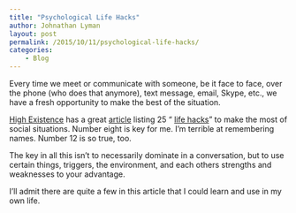 ```yaml
---
title: "Psychological Life Hacks"
author: Johnathan Lyman
layout: post
permalink: /2015/10/11/psychological-life-hacks/
categories:
    - Blog
---
```


Every time we meet or communicate with someone, be it face to face, over the phone (who does that anymore), text message, email, Skype, etc., we have a fresh opportunity to make the best of the situation.

[High Existence](http://www.highexistence.com/25-psychological-life-hacks-help-gain-advantage-social-situations/) has a great [article](http://www.highexistence.com/25-psychological-life-hacks-help-gain-advantage-social-situations/) listing 25 “ [life hacks](http://www.highexistence.com/25-psychological-life-hacks-help-gain-advantage-social-situations/)” to make the most of social situations. Number eight is key for me. I’m terrible at remembering names. Number 12 is so true, too.

The key in all this isn’t to necessarily dominate in a conversation, but to use certain things, triggers, the environment, and each others strengths and weaknesses to your advantage.

I’ll admit there are quite a few in this article that I could learn and use in my own life.

